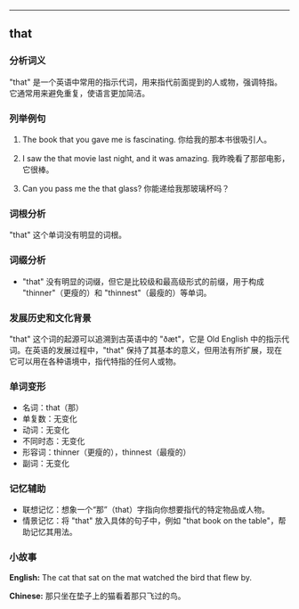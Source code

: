 
---------------
## that
### 分析词义
"that" 是一个英语中常用的指示代词，用来指代前面提到的人或物，强调特指。它通常用来避免重复，使语言更加简洁。

### 列举例句
1. The book that you gave me is fascinating.
   你给我的那本书很吸引人。

2. I saw the that movie last night, and it was amazing.
   我昨晚看了那部电影，它很棒。

3. Can you pass me the that glass?
   你能递给我那玻璃杯吗？

### 词根分析
"that" 这个单词没有明显的词根。

### 词缀分析
- "that" 没有明显的词缀，但它是比较级和最高级形式的前缀，用于构成 "thinner"（更瘦的）和 "thinnest"（最瘦的）等单词。

### 发展历史和文化背景
"that" 这个词的起源可以追溯到古英语中的 "ðæt"，它是 Old English 中的指示代词。在英语的发展过程中，"that" 保持了其基本的意义，但用法有所扩展，现在它可以用在各种语境中，指代特指的任何人或物。

### 单词变形
- 名词：that（那）
- 单复数：无变化
- 动词：无变化
- 不同时态：无变化
- 形容词：thinner（更瘦的），thinnest（最瘦的）
- 副词：无变化

### 记忆辅助
- 联想记忆：想象一个“那”（that）字指向你想要指代的特定物品或人物。
- 情景记忆：将 "that" 放入具体的句子中，例如 "that book on the table"，帮助记忆其用法。

### 小故事
**English:**
The cat that sat on the mat watched the bird that flew by.

**Chinese:**
那只坐在垫子上的猫看着那只飞过的鸟。

